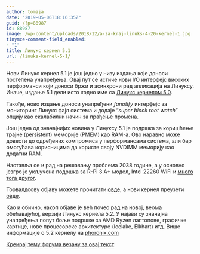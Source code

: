 ```yaml
---
author: tomaja
date: "2019-05-06T18:16:35Z"
guid: /?p=88987
id: 88987
image: /wp-content/uploads/2018/12/a-za-kraj-linuks-4-20-kernel-1.jpg
tinymce-comment-field_enabled:
- "1"
title: Линукс кернел 5.1
url: /linuks-kernel-5-1/
---
```

Нови Линукс кернел 5.1 је још једно у низу издања које доноси постепена унапређења. Овај пут се истиче нови I/O интерфејс високих перформанси који доноси бржи и асинхрони рад апликација на Линуксу. Иначе, издање 5.1 дели исто кодно име са [Линукс кернелом 5.0](/linuks-5-0/).

Такође, ново издање доноси унапређени _fanotify_ интерфејс за мониторинг Линукс фајл система и додаје “_super block root watch_” опцију као скалабилни начин за прађење промена.

Још једна од значајнијих новина у Линуксу 5.1 је подршка за коришћење трајне (persistent) меморије (PMEM) као RAM-а. Ово наравно може довести до одређених компромиса у перформансама система, али бар омогућава корисницима да користе својy NVDIMM меморију као додатни RAM. 

Наставља се и рад на решавању проблема 2038 године, а у основно језгро је укључена подршка за R-Pi 3 A+ модел, Intel 22260 WiFi и <a href="https://kernelnewbies.org/Linux_5.1" rel="noopener noreferrer" target="_blank">много тога другог</a>.

Торвалдсову објаву можете прочитати <a href="http://lkml.iu.edu/hypermail/linux/kernel/1905.0/03532.html?display=anzwix" rel="noopener noreferrer" target="_blank">овде</a>, а нови кернел преузети <a href="https://www.kernel.org/" rel="noopener noreferrer" target="_blank">овде</a>.

Као и обично, накоп објаве је већ почео рад на новој, веома обећавајућој, верзији Линукс кернела 5.2. У најави су значајна унапређења попут боље подршке за АМD Ryzen лаптопове, графичке картице, нове процесорске архитектуре (Icelake, Elkhart) итд. Више информације о 5.2 кернелу на <a href="https://www.phoronix.com/scan.php?page=news_item&#038;px=Linux-5.2-Merge-Window-Open" rel="noopener noreferrer" target="_blank">phoronix.com</a>

[Креирај тему форума везану за овај текст](https://linuxo.org/nova-tema-na-forumu/?se_pid=88987)
